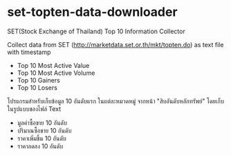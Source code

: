 set-topten-data-downloader
==========================

SET(Stock Exchange of Thailand) Top 10 Information Collector

Collect data from SET (http://marketdata.set.or.th/mkt/topten.do) as text file with timestamp
- Top 10 Most Active Value
- Top 10 Most Active Volume
- Top 10 Gainers
- Top 10 Losers

โปรแกรมสำหรับเก็บข้อมูล 10 อันดับแรก ในแต่ละหมวดหมู่ จากหน้า "สิบอันดับหลักทรัพย์" โดยเก็บในรูปแบบของไฟล์ Text
- มูลค่าซื้อขาย 10 อันดับ
- ปริมาณซื้อขาย 10 อันดับ
- ราคาเพิ่มขึ้น 10 อันดับ
- ราคาลดลง 10 อันดับ

